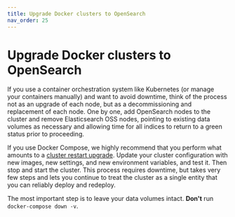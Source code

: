 ```yaml
---
title: Upgrade Docker clusters to OpenSearch
nav_order: 25
---
```


# Upgrade Docker clusters to OpenSearch

If you use a container orchestration system like Kubernetes (or manage your containers manually) and want to avoid downtime, think of the process not as an upgrade of each node, but as a decommissioning and replacement of each node. One by one, add OpenSearch nodes to the cluster and remove Elasticsearch OSS nodes, pointing to existing data volumes as necessary and allowing time for all indices to return to a green status prior to proceeding.

If you use Docker Compose, we highly recommend that you perform what amounts to a [cluster restart upgrade]({{site.url}}{{site.baseurl}}/migrate/upgrade-migrate/). Update your cluster configuration with new images, new settings, and new environment variables, and test it. Then stop and start the cluster. This process requires downtime, but takes very few steps and lets you continue to treat the cluster as a single entity that you can reliably deploy and redeploy.

The most important step is to leave your data volumes intact. **Don't** run `docker-compose down -v`.
